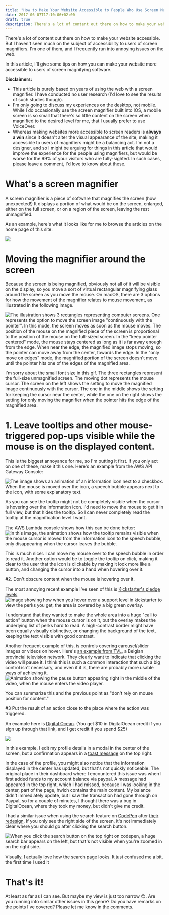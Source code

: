 ```yaml
---
title: "How to Make Your Website Accessible to People Who Use Screen Magnifiers"
date: 2017-06-07T17:10:06+02:00
draft: true
description: There's a lot of content out there on how to make your website accessible. But I haven't seen much on the subject of accessibility to users of screen magnifiers. I'm one of them, and I frequently run into annoying issues on the web.
---
```

There's a lot of content out there on how to make your website accessible. But I haven't seen much on the subject of accessibility to users of screen magnifiers. I'm one of them, and I frequently run into annoying issues on the web.

In this article, I'll give some tips on how you can make your website more accessible to users of screen magnifying software.

**Disclaimers:**

  - This article is purely based on years of using the web with a screen magnifier. I have conducted no user research (I'd love to see the results of such studies though).
  - I'm only going to discuss my experiences on the desktop, not mobile. While I do occasionally use the screen magnifier built into IOS, a mobile screen is so small that there's so little content on the screen when magnified to the desired level for me, that I usually prefer to use VoiceOver.
  - Whereas making websites more accessible to screen readers is **always a win** since it doesn't alter the visual appearance of the site, making it accessible to users of magnifiers might be a balancing act. I'm not a designer, and so I might be arguing for things in this article that would improve the experience for the people using magnifiers, but would be worse for the 99% of your visitors who are fully-sighted. In such cases, please leave a comment, I'd love to know about these.

# What's a screen magnifier

A screen magnifier is a piece of software that magnifies the screen (how unexpected!) It displays a portion of what would be on the screen, enlarged, either on the full screen, or on a region of the screen, leaving the rest unmagnified.

As an example, here's what it looks like for me to browse the articles on the home page of this site:

![](https://thepracticaldev.s3.amazonaws.com/i/oqoasmqwnnvep9ci2wri.gif)

# Moving the magnifier around the screen

Because the screen is being magnified, obviously not all of it will be visible on the display, so you move a sort of virtual rectangular magnifying glass around the screen as you move the mouse. On macOS, there are 3 options for how the movement of the magnifier relates to mouse movement, as illustrated in the following image.

![The illustration shows 3 rectangles representing computer screens. One represents the option to move the screen image "continuously with the pointer". In this mode, the screen moves as soon as the mouse moves. The position of the mouse on the magnified piece of the screen is proportional to the position of the mouse on the full-sized screen. In the "keep pointer centered" mode, the mouse stays centered as long as it is far away enough from the edge. When near the edge, the magnified image stops moving, so the pointer can move away from the center, towards the edge. In the "only move on edges" mode, the magnified portion of the screen doesn't move until the pointer hits one of the edges of the magnified area.](https://thepracticaldev.s3.amazonaws.com/i/ket4231nz0m9ma8kogyf.gif)

I'm sorry about the small font size in this gif. The three rectangles represent the full-size unmagnified screen. The moving dot represents the mouse cursor. The screen on the left shows the setting to move the magnified image continuously with the cursor. The one in the middle shows the setting for keeping the cursor near the center, while the one on the right shows the setting for only moving the magnifier when the pointer hits the edge of the magnified area.

# 1. Leave tooltips and other mouse-triggered pop-ups visible while the mouse is on the displayed content.

This is the biggest annoyance for me, so I'm putting it first. If you only act on one of these, make it this one. Here's an example from the AWS API Gateway Console:

![The image shows an animation of an information icon next to a checkbox. When the mouse is moved over the icon, a speech bubble appears next to the icon, with some explanatory text.](https://thepracticaldev.s3.amazonaws.com/i/jwk2eownwngdmirdqetd.gif)

As you can see the tooltip might not be completely visible when the cursor is hovering over the information icon. I'd need to move the mouse to get it in full view, but that hides the tooltip. So I can never completely read the tooltip at the magnification level I want.

The AWS Lambda console shows how this can be done better:
![In this image, the animation shows how the tooltip remains visible when the mouse cursor is moved from the information icon to the speech bubble, only disappearing when the cursor leaves the bubble.](https://thepracticaldev.s3.amazonaws.com/i/joqe6nq1e8l2h2bxup2u.gif)

This is much nicer. I can move my mouse over to the speech bubble in order to read it. Another option would be to toggle the tooltip on click, making it clear to the user that the icon is clickable by making it look more like a button, and changing the cursor into a hand when hovering over it.

#2. Don't obscure content when the mouse is hovering over it.

The most annoying recent example I've seen of this is [Kickstarter's pledge levels](https://www.kickstarter.com/projects/theproperpeople/forbidden-explorers-urban-exploration-documentary). ![Image showing how when you hover over a support level in kickstarter to view the perks you get, the area is covered by a big green overlay.](https://thepracticaldev.s3.amazonaws.com/i/6ddjy32zofcusj54fy59.gif)

I understand that they wanted to make the whole area into a huge "call to action" button when the mouse cursor is on it, but the overlay makes the underlying list of perks hard to read. A high-contrast border might have been equally visually distinctive, or changing the background of the text, keeping the text visible with good contrast.

Another frequent example of this, is controls covering carousel/slider images or videos on hover. Here's [an example from TVL](https://www.tvl.be/programmas/weerbericht-weerbericht-6-juni-45243), a Belgian provincial television network. They clearly want to indicate that clicking the video will pause it. I think this is such a common interaction that such a big control isn't necessary, and even if it is, there are probably more usable ways of achieving it. ![Animation showing the pause button appearing right in the middle of the video, when the mouse enters the video player.](https://thepracticaldev.s3.amazonaws.com/i/xull41447azxij46ddrb.gif)

You can summarize this and the previous point as "don't rely on mouse position for content."

#3 Put the result of an action close to the place where the action was triggered.

An example here is [Digital Ocean](https://m.do.co/c/6e1ff92c19c3). (You get $10 in DigitalOcean credit if you sign up through that link, and I get credit if you spend $25)

![](https://thepracticaldev.s3.amazonaws.com/i/kxtl6wi7npp37avabs8k.gif)

In this example, I edit my profile details in a modal in the center of the screen, but a confirmation appears in a [toast message](https://ux.stackexchange.com/questions/11998/what-is-a-toast-notification) on the top right.

In the case of the profile, you might also notice that the information displayed in the center has updated, but that's not quickly noticeable. The original place in their dashboard where I encountered this issue was when I first added funds to my account balance via paypal. A message had appeared in the top right, which I had missed, because I was looking in the center, part of the page, hwich contains the main content. My balance didn't immediately update, but I saw the transaction had gone through on Paypal, so for a couple of minutes, I thought there was a bug in DigitalOcean, where they took my money, but didn't give me credit.

I had a similar issue when using the search feature on [CodePen](https://codepen.io) after [their redesign](http://codepen.seesparkbox.com/). If you only see the right side of the screen, it's not immediately clear where you should go after clicking the search button.


![When you click the search button on the top right on codepen, a huge search bar appears on the left, but that's not visible when you're zoomed in on the right side..](https://thepracticaldev.s3.amazonaws.com/i/3uevd9z5zev9d8jkvzdq.gif)

Visually, I actually love how the search page looks. It just confused me a bit, the first time I used it

# That's it!

At least as far as I can see. But maybe my view is just too narrow 😊. Are you running into similar other issues in this genre? Do you have remarks on the points I've covered? Please let me know in the comments.

